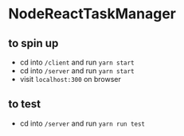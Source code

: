# NodeReactTaskManager

## to spin up 

- cd into `/client` and run `yarn start` 
- cd into `/server` and run `yarn start` 
- visit `localhost:300` on browser

## to test
- cd into `/server` and run `yarn run test` 
